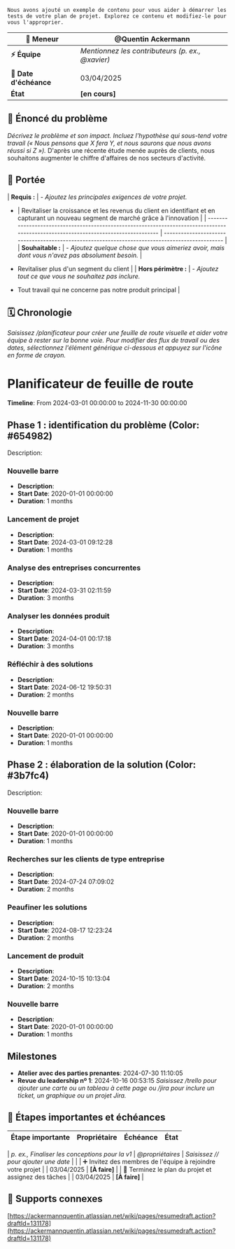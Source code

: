 ```info
Nous avons ajouté un exemple de contenu pour vous aider à démarrer les tests de votre plan de projet. Explorez ce contenu et modifiez-le pour vous l'approprier.
```

| **🚗 Meneur**          | @Quentin Ackermann                               |
| ---------------------- | ------------------------------------------------ |
| **⚡️ Équipe**         | _Mentionnez les contributeurs (p. ex., @xavier)_ |
|  |
| **📆 Date d'échéance** | 03/04/2025                                       |
| **État**               | **[en cours]**                                   |

## 🤔 Énoncé du problème

_Décrivez le problème et son impact. Incluez l'hypothèse qui sous-tend votre travail (« Nous pensons que X fera Y, et nous saurons que nous avons réussi si Z »)._
D'après une récente étude menée auprès de clients, nous souhaitons augmenter le chiffre d'affaires de nos secteurs d'activité.

## 🎯 Portée

| **Requis :** | - _Ajoutez les principales exigences de votre projet._

- | Revitaliser la croissance et les revenus du client en identifiant et en capturant un nouveau segment de marché grâce à l'innovation |
  | ----------------------------------------------------------------------------------------------------------------------------------- | ----------------------------------------------------------------------------------------------- |
  | **Souhaitable :**                                                                                                                   | - _Ajoutez quelque chose que vous aimeriez avoir, mais dont vous n'avez pas absolument besoin._ |

- Revitaliser plus d'un segment du client |
  | **Hors périmètre :** | - _Ajoutez tout ce que vous ne souhaitez pas inclure._

- Tout travail qui ne concerne pas notre produit principal |

## 🗓 Chronologie

_Saisissez /planificateur pour créer une feuille de route visuelle et aider votre équipe à rester sur la bonne voie. Pour modifier des flux de travail ou des dates, sélectionnez l'élément générique ci-dessous et appuyez sur l'icône en forme de crayon._

# Planificateur de feuille de route

**Timeline**: From 2024-03-01 00:00:00 to 2024-11-30 00:00:00

## Phase 1 : identification du problème (Color: #654982)

Description:

### Nouvelle barre

- **Description**:
- **Start Date**: 2020-01-01 00:00:00
- **Duration**: 1 months

### Lancement de projet

- **Description**:
- **Start Date**: 2024-03-01 09:12:28
- **Duration**: 1 months

### Analyse des entreprises concurrentes

- **Description**:
- **Start Date**: 2024-03-31 02:11:59
- **Duration**: 3 months

### Analyser les données produit

- **Description**:
- **Start Date**: 2024-04-01 00:17:18
- **Duration**: 3 months

### Réfléchir à des solutions

- **Description**:
- **Start Date**: 2024-06-12 19:50:31
- **Duration**: 2 months

### Nouvelle barre

- **Description**:
- **Start Date**: 2020-01-01 00:00:00
- **Duration**: 1 months

## Phase 2 : élaboration de la solution (Color: #3b7fc4)

Description:

### Nouvelle barre

- **Description**:
- **Start Date**: 2020-01-01 00:00:00
- **Duration**: 1 months

### Recherches sur les clients de type entreprise

- **Description**:
- **Start Date**: 2024-07-24 07:09:02
- **Duration**: 2 months

### Peaufiner les solutions

- **Description**:
- **Start Date**: 2024-08-17 12:23:24
- **Duration**: 2 months

### Lancement de produit

- **Description**:
- **Start Date**: 2024-10-15 10:13:04
- **Duration**: 2 months

### Nouvelle barre

- **Description**:
- **Start Date**: 2020-01-01 00:00:00
- **Duration**: 1 months

## Milestones

- **Atelier avec des parties prenantes**: 2024-07-30 11:10:05
- **Revue du leadership nº 1**: 2024-10-16 00:53:15
  _Saisissez /trello pour ajouter une carte ou un tableau à cette page ou /jira pour inclure un ticket, un graphique ou un projet Jira._

## 🚩 Étapes importantes et échéances

| **Étape importante** | **Propriétaire** | **Échéance** | **État** |
| -------------------- | ---------------- | ------------ | -------- |

| _p. ex., Finaliser les conceptions pour la v1_
| _@propriétaires_
| _Saisissez // pour ajouter une date_
| |
| ➕ Invitez des membres de l'équipe à rejoindre votre projet | | 03/04/2025 | **[À faire]** |
| 🥳 Terminez le plan du projet et assignez des tâches | | 03/04/2025 | **[À faire]** |

## 🔗 Supports connexes

[https://ackermannquentin.atlassian.net/wiki/pages/resumedraft.action?draftId=131178](https://ackermannquentin.atlassian.net/wiki/pages/resumedraft.action?draftId=131178)
